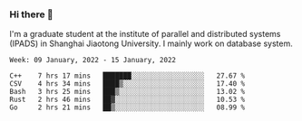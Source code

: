 ### Hi there 👋

I'm a graduate student at the institute of parallel and distributed systems (IPADS) in Shanghai Jiaotong University. I mainly work on database system.

<!--START_SECTION:waka-->
```text
Week: 09 January, 2022 - 15 January, 2022

C++    7 hrs 17 mins   ███████░░░░░░░░░░░░░░░░░░   27.67 % 
CSV    4 hrs 34 mins   ████▒░░░░░░░░░░░░░░░░░░░░   17.40 % 
Bash   3 hrs 25 mins   ███▒░░░░░░░░░░░░░░░░░░░░░   13.02 % 
Rust   2 hrs 46 mins   ██▓░░░░░░░░░░░░░░░░░░░░░░   10.53 % 
Go     2 hrs 21 mins   ██▒░░░░░░░░░░░░░░░░░░░░░░   08.99 % 
```
<!--END_SECTION:waka-->

<!--
**yqmmm/yqmmm** is a ✨ _special_ ✨ repository because its `README.md` (this file) appears on your GitHub profile.

Here are some ideas to get you started:

- 🔭 I’m currently working on ...
- 🌱 I’m currently learning ...
- 👯 I’m looking to collaborate on ...
- 🤔 I’m looking for help with ...
- 💬 Ask me about ...
- 📫 How to reach me: ...
- 😄 Pronouns: ...
- ⚡ Fun fact: ...
-->
